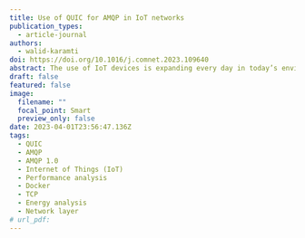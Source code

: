 ```yaml
---
title: Use of QUIC for AMQP in IoT networks
publication_types:
  - article-journal
authors:
  - walid-karamti
doi: https://doi.org/10.1016/j.comnet.2023.109640
abstract: The use of IoT devices is expanding every day in today’s environment. An interoperable protocol like AMQP is essential for supporting multiple IoT use cases and interconnecting IoT devices from different vendors. Many IoT applications are sensitive to delays, which researchers are working to avoid as much as possible. One of the main sources of the delay is the underlying transport layer protocol, such as TCP or UDP. TCP is more reliable than UDP, although it is slower due to the three-way handshake and the use of TLS for security. QUIC, a new transport layer protocol standardized by the Internet Engineering Task Force, combines the finest aspects of UDP and TCP to provide quick and reliable communication. We use the Go programming language to integrate AMQP 1.0 with QUIC to reduce latency and improve battery life. The Docker tool is used to containerize the AMQP 1.0 Broker, Sender, and Receiver implementations, and various scenarios are tested in the NS3 simulator. The findings demonstrated that even though Round Trip Time was 71% higher for QUIC, using QUIC at the transport level improved Startup Latency and Total Communication Time by 62% and 22%, respectively. The proposed scheme (AMQP 1.0 over QUIC) transported 3.5 times more data than the existing scheme (AMQP 1.0 over TCP), but QUIC’s throughput was 7 times higher, which shorten the communication time and 31% less energy was consumed. Furthermore, metrics including Packet Loss, Delay, and Channel Bandwidth were used to compare the two schemes. The results showed that, with the exception of the low channel bandwidth scenario, the proposed scheme consistently outperformed the existing scheme.
draft: false
featured: false
image:
  filename: ""
  focal_point: Smart
  preview_only: false
date: 2023-04-01T23:56:47.136Z
tags:
  - QUIC
  - AMQP
  - AMQP 1.0
  - Internet of Things (IoT)
  - Performance analysis
  - Docker
  - TCP
  - Energy analysis
  - Network layer
# url_pdf: 
---
```

